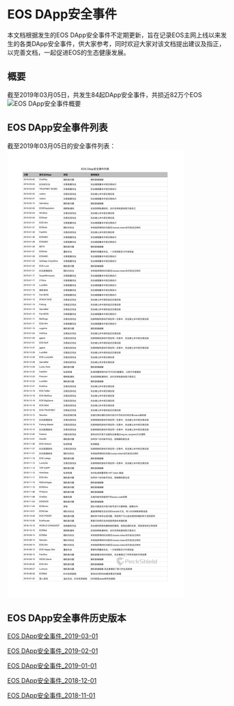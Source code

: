 # EOS DApp安全事件

本文档根据发生的EOS DApp安全事件不定期更新，旨在记录EOS主网上线以来发生的各类DApp安全事件，供大家参考，同时欢迎大家对该文档提出建议及指正，以完善文档，一起促进EOS的生态健康发展。

## 概要
截至2019年03月05日，共发生84起DApp安全事件，共损近82万个EOS
![EOS DApp安全事件概要](dapp_attacks_summary.jgp)

## EOS DApp安全事件列表
截至2019年03月05日的安全事件列表：
![EOS DApp安全事件列表](eos_dapp_attacks.png)

## EOS DApp安全事件历史版本
[EOS DApp安全事件_2019-03-01](https://github.com/peckshield/EOS/blob/master/known_dapp_attacks/eos_dapp_attacks/eos_know_dapp_attacks_2019_03_01.md)

[EOS DApp安全事件_2019-02-01](https://github.com/peckshield/EOS/blob/master/known_dapp_attacks/eos_dapp_attacks/eos_know_dapp_attacks_2019_02_01.md)

[EOS DApp安全事件_2019-01-01](https://github.com/peckshield/EOS/blob/master/known_dapp_attacks/eos_dapp_attacks/eos_know_dapp_attacks_2019_01_01.md)

[EOS DApp安全事件_2018-12-01](https://github.com/peckshield/EOS/blob/master/known_dapp_attacks/eos_dapp_attacks/eos_know_dapp_attacks_2018_12_01.md)

[EOS DApp安全事件_2018-11-01](https://github.com/peckshield/EOS/blob/master/known_dapp_attacks/eos_dapp_attacks/eos_know_dapp_attacks_2018_11_01.md)